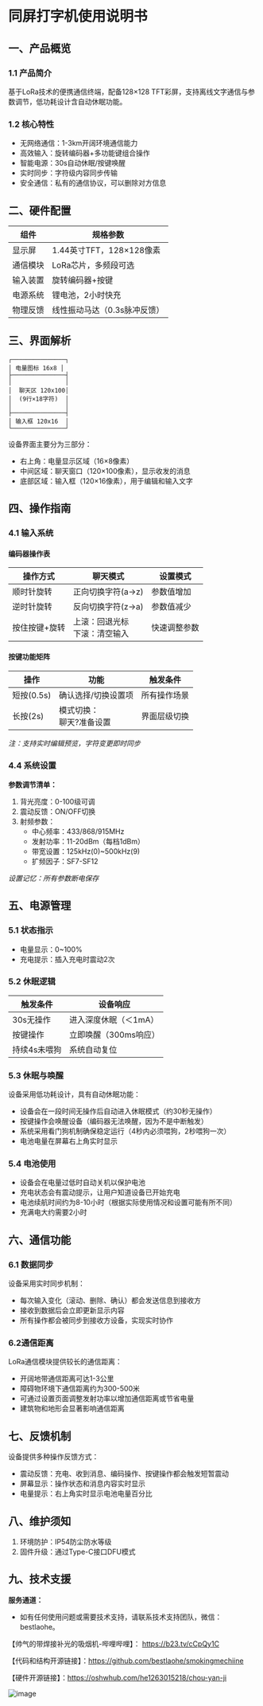 # 同屏打字机使用说明书

## 一、产品概览

### 1.1 产品简介

基于LoRa技术的便携通信终端，配备128×128 TFT彩屏，支持离线文字通信与参数调节，低功耗设计含自动休眠功能。

### 1.2 核心特性

- 无网络通信：1-3km开阔环境通信能力
- 高效输入：旋转编码器+多功能键组合操作
- 智能电源：30s自动休眠/按键唤醒
- 实时同步：字符级内容同步传输
- 安全通信：私有的通信协议，可以删除对方信息

## 二、硬件配置


| 组件     | 规格参数                     |
| -------- | ---------------------------- |
| 显示屏   | 1.44英寸TFT，128×128像素    |
| 通信模块 | LoRa芯片，多频段可选         |
| 输入装置 | 旋转编码器+按键              |
| 电源系统 | 锂电池，2小时快充            |
| 物理反馈 | 线性振动马达（0.3s脉冲反馈） |

## 三、界面解析

```
┌───────────────┐
│ 电量图标 16x8 │
├───────────────┤
│               │
│  聊天区 120x100│
│  (9行×18字符)  │
│               │
├───────────────┤
│ 输入框 120x16  │
└───────────────┘
```

设备界面主要分为三部分：

- 右上角：电量显示区域（16×8像素）
- 中间区域：聊天窗口（120×100像素），显示收发的消息
- 底部区域：输入框（120×16像素），用于编辑和输入文字

## 四、操作指南

### 4.1 输入系统

#### 编码器操作表


| 操作方式      | 聊天模式                         | 设置模式     |
| ------------- | -------------------------------- | ------------ |
| 顺时针旋转    | 正向切换字符(a→z)               | 参数值增加   |
| 逆时针旋转    | 反向切换字符(z→a)               | 参数值减少   |
| 按住按键+旋转 | 上滚：回退光标<br>下滚：清空输入 | 快速调整参数 |

#### 按键功能矩阵


| 操作       | 功能                        | 触发条件     |
| ---------- | --------------------------- | ------------ |
| 短按(0.5s) | 确认选择/切换设置项         | 所有操作场景 |
| 长按(2s)   | 模式切换：<br>聊天?准备设置 | 界面层级切换 |

*注：支持实时编辑预览，字符变更即时同步*

### 4.4 系统设置

**参数调节清单：**

1. 背光亮度：0-100级可调
2. 震动反馈：ON/OFF切换
3. 射频参数：
   - 中心频率：433/868/915MHz
   - 发射功率：11-20dBm（每档1dBm）
   - 带宽设置：125kHz(0)~500kHz(9)
   - 扩频因子：SF7-SF12

*设置记忆：所有参数断电保存*

## 五、电源管理

### 5.1 状态指示

- 电量显示：0~100%
- 充电提示：插入充电时震动2次

### 5.2 休眠逻辑


| 触发条件     | 设备响应              |
| ------------ | --------------------- |
| 30s无操作    | 进入深度休眠（＜1mA） |
| 按键操作     | 立即唤醒（300ms响应） |
| 持续4s未喂狗 | 系统自动复位          |

### 5.3 休眠与唤醒

设备采用低功耗设计，具有自动休眠功能：

- 设备会在一段时间无操作后自动进入休眠模式（约30秒无操作）
- 按键操作会唤醒设备（编码器无法唤醒，因为不是中断触发）
- 系统采用看门狗机制确保稳定运行（4秒内必须喂狗，2秒喂狗一次）
- 电池电量在屏幕右上角实时显示

### 5.4 电池使用

- 设备会在电量过低时自动关机以保护电池
- 充电状态会有震动提示，让用户知道设备已开始充电
- 电池续航时间约为8-10小时（根据实际使用情况和设置可能有所不同）
- 充满电大约需要2小时


## 六、通信功能

### 6.1 数据同步

设备采用实时同步机制：

- 每次输入变化（滚动、删除、确认）都会发送信息到接收方
- 接收到数据后会立即更新显示内容
- 所有操作都会被同步到接收方设备，实现实时协作

### 6.2通信距离

LoRa通信模块提供较长的通信距离：

- 开阔地带通信距离可达1-3公里
- 障碍物环境下通信距离约为300-500米
- 可通过设置页面调整发射功率以增加通信距离或节省电量
- 建筑物和地形会显著影响通信距离

## 七、反馈机制

设备提供多种操作反馈方式：

- 震动反馈：充电、收到消息、编码操作、按键操作都会触发短暂震动
- 屏幕显示：操作状态和消息内容实时显示
- 电量提示：右上角实时显示电池电量百分比

## 八、维护须知

1. 环境防护：IP54防尘防水等级
2. 固件升级：通过Type-C接口DFU模式

## 九、技术支援

**服务通道：**

- 如有任何使用问题或需要技术支持，请联系技术支持团队，微信：bestlaohe。


【帅气的带焊接补光的吸烟机-哔哩哔哩】： https://b23.tv/cCpQy1C

【代码和结构开源链接】：https://github.com/bestlaohe/smokingmechiine

【硬件开源链接】：https://oshwhub.com/he1263015218/chou-yan-ji

![image](https://github.com/user-attachments/assets/52238b9b-a36e-4cfe-b778-b25772ebd576)

